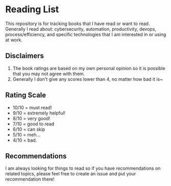 # Reading List

This repository is for tracking books that I have read or want to read. Generally I read about: cybersecurity, automation, productivity, devops, process/efficiency, and specific technologies that I am interested in or using at work.

## Disclaimers

1. The book ratings are based on my own personal opinion so it is possible that you may not agree with them.
2. Generally I don't give any scores lower than 4, no matter how bad it is~

## Rating Scale

- 10/10 = must read!
- 9/10 = extremely helpful!
- 8/10 = very good!
- 7/10 = good to read
- 6/10 = can skip
- 5/10 = meh...
- 4/10 = bad.

## Recommendations

I am always looking for things to read so if you have recommendations on related topics, please feel free to create an issue and put your recommendation there!